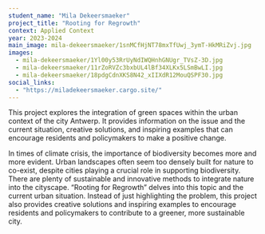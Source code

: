 ```yaml
---
student_name: "Mila Dekeersmaeker"
project_title: "Rooting for Regrowth"
context: Applied Context
year: 2023-2024
main_image: mila-dekeersmaeker/1snMCfHjNT78mxTfUwj_3ymT-HkMRiZvj.jpg
images:
  - mila-dekeersmaeker/1Yl00y53RrUyNdIWQHnhGNUgr_TVsZ-3D.jpg
  - mila-dekeersmaeker/11rZoRVZc3bxbUL4lBf34XLKx5LSmBwLI.jpg
  - mila-dekeersmaeker/18pdgCdnXKS8N42_xIIXdR12MouQSPF30.jpg
social_links:
  - "https://miladekeersmaeker.cargo.site/"
---
```

This project explores the integration of green spaces within the urban context of the city Antwerp. It provides information on the issue and the current situation, creative solutions, and inspiring examples that can encourage residents and policymakers to make a positive change.

In times of climate crisis, the importance of biodiversity becomes more and more evident.
Urban landscapes often seem too densely built for nature to co-exist, despite cities playing a crucial role in supporting biodiversity. There are plenty of sustainable and innovative methods to integrate nature into the cityscape.
“Rooting for Regrowth” delves into this topic and the current urban situation. Instead of just highlighting the problem, this project also provides creative solutions and inspiring examples to encourage residents and policymakers to contribute to a greener, more sustainable city. 

